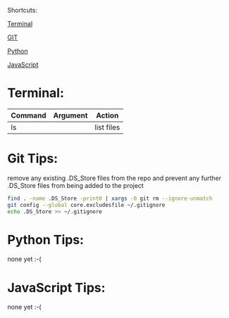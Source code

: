 Shortcuts:

[Terminal](#terminal)

[GIT](#git-tips)

[Python](#python-tips)

[JavaScript](#javascript-tips)

# Terminal:

| Command | Argument | Action |
|---------|----------|---------|
ls | | list files 


# Git Tips:

remove any existing .DS_Store files from the repo and prevent any further .DS_Store files from being added to the project

```bash
find . -name .DS_Store -print0 | xargs -0 git rm --ignore-unmatch
git config --global core.excludesfile ~/.gitignore
echo .DS_Store >> ~/.gitignore
```

# Python Tips:

none yet :-(

# JavaScript Tips:

none yet :-(
